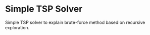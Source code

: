 # Simple TSP Solver

Simple TSP solver to explain brute-force method based on recursive exploration.

